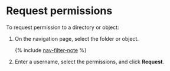 # Request permissions

To request permission to a directory or object:

1. On the navigation page, select the folder or object.

    {% include [nav-filter-note](../../../_includes/datalens/datalens-nav-filter-note.md) %}

1. Enter a username, select the permissions, and click **Request**.


